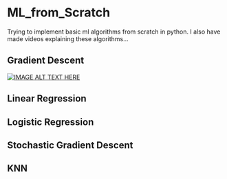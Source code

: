 # ML_from_Scratch
Trying to implement basic ml algorithms from scratch in python. I also have made videos explaining these algorithms...

## Gradient Descent
[![IMAGE ALT TEXT HERE](https://i9.ytimg.com/vi/41BiBUZbg9U/mqdefault.jpg?time=1587570852769&sqp=CKjPgfUF&rs=AOn4CLDWUtOzlAtFPpP9ByBdgxSsU66j2g)](https://youtu.be/41BiBUZbg9U)
## Linear Regression

## Logistic Regression

## Stochastic Gradient Descent

## KNN
